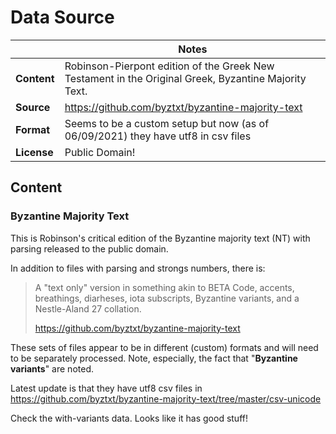 # Data Source

| | Notes |
| --- | --- |
| **Content** | Robinson-Pierpont edition of the Greek New Testament in the Original Greek, Byzantine Majority Text. |
| **Source** | <https://github.com/byztxt/byzantine-majority-text> |
| **Format** | Seems to be a custom setup but now (as of 06/09/2021) they have utf8 in csv files |
| **License** | Public Domain! |

## Content

### Byzantine Majority Text

This is Robinson's critical edition of the Byzantine majority text (NT) with parsing released to the public domain.

In addition to files with parsing and strongs numbers, there is:

> A "text only" version in something akin to BETA Code, accents, breathings, diarheses, iota subscripts, Byzantine variants, and a Nestle-Aland 27 collation.
>
> <https://github.com/byztxt/byzantine-majority-text>

These sets of files appear to be in different (custom) formats and will need to be separately processed. Note, especially, the fact that "**Byzantine variants**" are noted.

Latest update is that they have utf8 csv files in https://github.com/byztxt/byzantine-majority-text/tree/master/csv-unicode

Check the with-variants data. Looks like it has good stuff!
